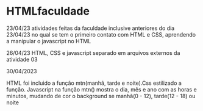 # HTMLfaculdade

23/04/23
atividades feitas da faculdade inclusive anteriores do dia 23/04/23
no qual se tem o primeiro contato com HTML e CSS, aprendendo a manipular o javascript no HTML

26/04/23
HTML, CSS e javascript separado em arquivos externos da atividade 03

30/04/2023

HTML foi incluido a função mtn(manhã, tarde e noite).Css estilizado a função. Javascript na função mtn() mostra o dia, mês e ano com as horas e minutos, mudando de cor o background se manhã(0 - 12), tarde(12 - 18) ou noite 
